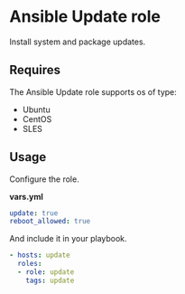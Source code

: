 # Ansible Update role

Install system and package updates.

## Requires

The Ansible Update role supports os of type:

* Ubuntu 
* CentOS
* SLES 

## Usage

Configure the role.

**vars.yml**

```yml
update: true
reboot_allowed: true
```

And include it in your playbook.

```yml
- hosts: update
  roles:
  - role: update
    tags: update
```
